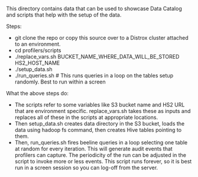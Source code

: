 This directory contains data that can be used to showcase Data Catalog and scripts that help with the setup of the data.

Steps:
* git clone the repo or copy this source over to a Distrox cluster attached to an environment.
* cd profilers/scripts
* ./replace_vars.sh BUCKET_NAME_WHERE_DATA_WILL_BE_STORED HS2_HOST_NAME
* ./setup_data.sh
* ./run_queries.sh # This runs queries in a loop on the tables setup randomly. Best to run within a screen

What the above steps do:

* The scripts refer to some variables like S3 bucket name and HS2 URL that are environment specific. replace_vars.sh takes these as inputs and replaces all of these in the scripts at appropriate locations.
* Then setup_data.sh creates data directory in the S3 bucket, loads the data using hadoop fs command, then creates Hive tables pointing to them.
* Then, run_queries.sh fires beeline queries in a loop selecting one table at random for every iteration. This will generate audit events that profilers can capture. The periodicity of the run can be adjusted in the script to invoke more or less events. This script runs forever, so it is best run in a screen session so you can log-off from the server.
